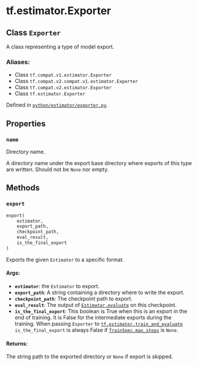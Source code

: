 <div itemscope itemtype="http://developers.google.com/ReferenceObject">
<meta itemprop="name" content="tf.estimator.Exporter" />
<meta itemprop="path" content="Stable" />
<meta itemprop="property" content="name"/>
<meta itemprop="property" content="export"/>
</div>

# tf.estimator.Exporter

## Class `Exporter`

A class representing a type of model export.



### Aliases:

* Class `tf.compat.v1.estimator.Exporter`
* Class `tf.compat.v2.compat.v1.estimator.Exporter`
* Class `tf.compat.v2.estimator.Exporter`
* Class `tf.estimator.Exporter`



Defined in [`python/estimator/exporter.py`](https://github.com/tensorflow/estimator/tree/master/tensorflow_estimator/python/estimator/exporter.py).

<!-- Placeholder for "Used in" -->


## Properties

<h3 id="name"><code>name</code></h3>

Directory name.

A directory name under the export base directory where exports of
this type are written.  Should not be `None` nor empty.



## Methods

<h3 id="export"><code>export</code></h3>

``` python
export(
    estimator,
    export_path,
    checkpoint_path,
    eval_result,
    is_the_final_export
)
```

Exports the given `Estimator` to a specific format.


#### Args:


* <b>`estimator`</b>: the `Estimator` to export.
* <b>`export_path`</b>: A string containing a directory where to write the export.
* <b>`checkpoint_path`</b>: The checkpoint path to export.
* <b>`eval_result`</b>: The output of <a href="../../tf/estimator/Estimator.md#evaluate"><code>Estimator.evaluate</code></a> on this checkpoint.
* <b>`is_the_final_export`</b>: This boolean is True when this is an export in the
  end of training.  It is False for the intermediate exports during
  the training.
  When passing `Exporter` to <a href="../../tf/estimator/train_and_evaluate.md"><code>tf.estimator.train_and_evaluate</code></a>
  `is_the_final_export` is always False if <a href="../../tf/estimator/TrainSpec.md#max_steps"><code>TrainSpec.max_steps</code></a> is
  `None`.


#### Returns:

The string path to the exported directory or `None` if export is skipped.





